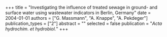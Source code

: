+++
title = "Investigating the influence of treated sewage in ground- and surface water using wastewater indicators in Berlin, Germany"
date = 2004-01-01
authors = ["G. Massmann", "A. Knappe", "A. Pekdeger"]
publication_types = ["2"]
abstract = ""
selected = false
publication = "*Acta hydrochim. et hydrobiol.*"
+++

